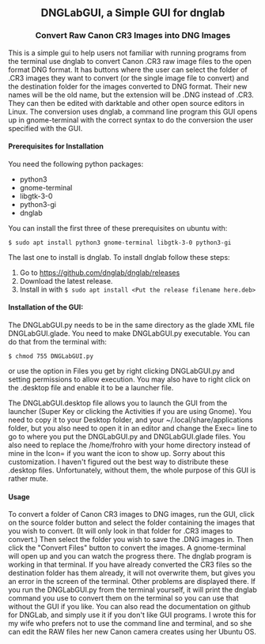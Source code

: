 ## <center> DNGLabGUI, a Simple GUI for dnglab ##
### <center>Convert Raw Canon CR3 Images into DNG Images ###
This is a simple gui to help users not familiar with running programs from the terminal use dnglab to convert Canon .CR3 raw image files to the open format DNG format.  It has buttons where the user can select the folder of .CR3 images they want to convert (or the single image file to convert) and the destination folder for the images converted to DNG format.  Their new names will be the old name, but the extension will be .DNG instead of .CR3.  They can then be edited with darktable and other open source editors in Linux.  The conversion uses dnglab, a command line program this GUI opens up in gnome-terminal with the correct syntax to do the conversion the user specified with the GUI.  

#### Prerequisites for Installation ####
You need the following python packages:
- python3
- gnome-terminal
- libgtk-3-0
- python3-gi
- dnglab
    
You can install the first three of these prerequisites on ubuntu with:

```$ sudo apt install python3 gnome-terminal libgtk-3-0 python3-gi```
    
The last one to install is dnglab.  To install dnglab follow these steps:
1. Go to https://github.com/dnglab/dnglab/releases
2. Download the latest release.
3. Install in with ```$ sudo apt install <Put the release filename here.deb>```
    
#### Installation of the GUI: ####
The DNGLabGUI.py needs to be in the same directory as the glade XML file DNGLabGUI.glade. You need to make DNGLabGUI.py executable.  You can do that from the terminal with:
    
```$ chmod 755 DNGLabGUI.py``` 
    
or use the option in Files you get by right clicking DNGLabGUI.py and setting permissions to allow execution.  You may also have to right click on the .desktop file and enable it to be a launcher file.
    
The DNGLabGUI.desktop file allows you to launch the GUI from the launcher (Super Key or clicking the Activities if you are using Gnome).  You need to copy it to your Desktop folder, and your ~/.local/share/applications folder, but you also need to open it in an editor and change the Exec= line to go to where you put the DNGLabGUI.py and DNGLabGUI.glade files.  You also need to replace the /home/frohro with your home directory instead of mine in the Icon= if you want the icon to show up.  Sorry about this customization.  I haven't figured out the best way to distribute these .desktop files.  Unfortunately, without them, the whole purpose of this GUI is rather mute.
    
#### Usage ####
To convert a folder of Canon CR3 images to DNG images, run the GUI, click on the source folder button and select the folder containing the images that you wish to convert.  (It will only look in that folder for .CR3 images to convert.)  Then select the folder you wish to save the .DNG images in. Then click the "Convert Files" button to convert the images.  A gnome-terminal will open up and you can watch the progress there.  The dnglab program is working in that terminal.  If you have already converted the CR3 files so the destination folder has them already, it will not overwrite them, but gives you an error in the screen of the terminal.  Other problems are displayed there.  If you run the DNGLabGUI.py from the terminal yourself, it will print the dnglab command you use to convert them on the terminal so you can use that without the GUI if you like.  You can also read the documentation on github for DNGLab, and simply use it if you don't like GUI programs. I wrote this for my wife who prefers not to use the command line and terminal, and so she can edit the RAW files her new Canon camera creates using her Ubuntu OS.  